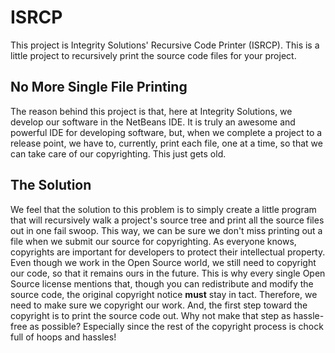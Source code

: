 # ISRCP
This project is Integrity Solutions' Recursive Code Printer (ISRCP). This is a little project to recursively print the source code files for your project.

## No More Single File Printing
The reason behind this project is that, here at Integrity Solutions, we develop our software in the NetBeans IDE. It is truly an awesome and powerful IDE for developing software, but, when we complete a project to a release point, we have to, currently, print each file, one at a time, so that we can take care of our copyrighting. This just gets old.

## The Solution
We feel that the solution to this problem is to simply create a little program that will recursively walk a project's source tree and print all the source files out in one fail swoop. This way, we can be sure we don't miss printing out a file when we submit our source for copyrighting. As everyone knows, copyrights are important for developers to protect their intellectual property. Even though we work in the Open Source world, we still need to copyright our code, so that it remains ours in the future. This is why every single Open Source license mentions that, though you can redistribute and modify the source code, the original copyright notice **must** stay in tact. Therefore, we need to make sure we copyright our work. And, the first step toward the copyright is to print the source code out. Why not make that step as hassle-free as possible? Especially since the rest of the copyright process is chock full of hoops and hassles!
